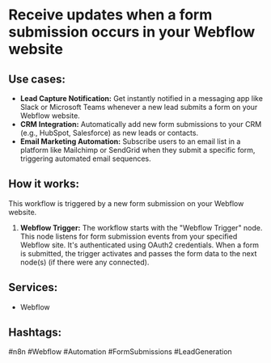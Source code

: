# Receive updates when a form submission occurs in your Webflow website

## Use cases:

*   **Lead Capture Notification:** Get instantly notified in a messaging app like Slack or Microsoft Teams whenever a new lead submits a form on your Webflow website.
*   **CRM Integration:** Automatically add new form submissions to your CRM (e.g., HubSpot, Salesforce) as new leads or contacts.
*   **Email Marketing Automation:** Subscribe users to an email list in a platform like Mailchimp or SendGrid when they submit a specific form, triggering automated email sequences.

## How it works:

This workflow is triggered by a new form submission on your Webflow website.

1.  **Webflow Trigger:** The workflow starts with the "Webflow Trigger" node. This node listens for form submission events from your specified Webflow site. It's authenticated using OAuth2 credentials. When a form is submitted, the trigger activates and passes the form data to the next node(s) (if there were any connected).

## Services:

*   Webflow

## Hashtags:

#n8n #Webflow #Automation #FormSubmissions #LeadGeneration

